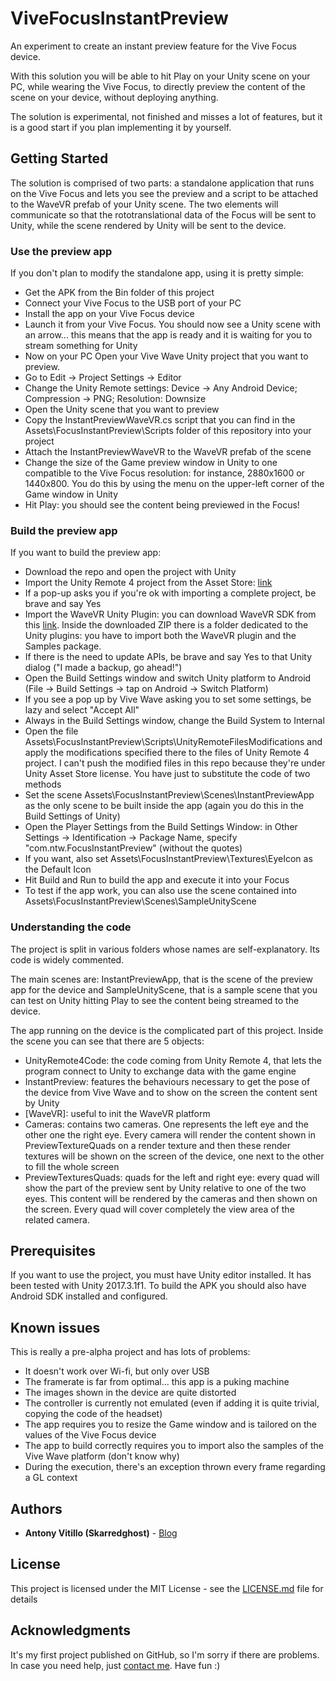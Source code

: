 # ViveFocusInstantPreview
An experiment to create an instant preview feature for the Vive Focus device.

With this solution you will be able to hit Play on your Unity scene on your PC, while wearing the Vive Focus, to directly preview the content of the scene on your device, without deploying anything.

The solution is experimental, not finished and misses a lot of features, but it is a good start if you plan implementing it by yourself.

## Getting Started

The solution is comprised of two parts: a standalone application that runs on the Vive Focus and lets you see the preview and a script to be attached to the WaveVR prefab of your Unity scene. 
The two elements will communicate so that the rototranslational data of the Focus will be sent to Unity, while the scene rendered by Unity will be sent to the device.

### Use the preview app
If you don't plan to modify the standalone app, using it is pretty simple:
* Get the APK from the Bin folder of this project
* Connect your Vive Focus to the USB port of your PC
* Install the app on your Vive Focus device
* Launch it from your Vive Focus. You should now see a Unity scene with an arrow... this means that the app is ready and it is waiting for you to stream something for Unity
* Now on your PC Open your Vive Wave Unity project that you want to preview. 
* Go to Edit -> Project Settings -> Editor
* Change the Unity Remote settings: Device -> Any Android Device; Compression -> PNG; Resolution: Downsize
* Open the Unity scene that you want to preview
* Copy the InstantPreviewWaveVR.cs script that you can find in the Assets\FocusInstantPreview\Scripts folder of this repository into your project
* Attach the InstantPreviewWaveVR to the WaveVR prefab of the scene
* Change the size of the Game preview window in Unity to one compatible to the Vive Focus resolution: for instance, 2880x1600 or 1440x800. You do this by using the menu on the upper-left corner of the Game window in Unity
* Hit Play: you should see the content being previewed in the Focus!

### Build the preview app
If you want to build the preview app:
* Download the repo and open the project with Unity
* Import the Unity Remote 4 project from the Asset Store: [link](https://assetstore.unity.com/packages/templates/unity-remote-4-18106)
* If a pop-up asks you if you're ok with importing a complete project, be brave and say Yes
* Import the WaveVR Unity Plugin: you can download WaveVR SDK from this [link](https://hub.vive.com/en-US/profile/material-download). Inside the downloaded ZIP there is a folder dedicated to the Unity plugins: you have to import both the WaveVR plugin and the Samples package.
* If there is the need to update APIs, be brave and say Yes to that Unity dialog ("I made a backup, go ahead!")
* Open the Build Settings window and switch Unity platform to Android (File -> Build Settings -> tap on Android -> Switch Platform)
* If you see a pop up by Vive Wave asking you to set some settings, be lazy and select "Accept All"
* Always in the Build Settings window, change the Build System to Internal
* Open the file Assets\FocusInstantPreview\Scripts\UnityRemoteFilesModifications and apply the modifications specified there to the files of Unity Remote 4 project. I can't push the modified files
  in this repo because they're under Unity Asset Store license. You have just to substitute the code of two methods
* Set the scene Assets\FocusInstantPreview\Scenes\InstantPreviewApp as the only scene to be built inside the app (again you do this in the Build Settings of Unity)
* Open the Player Settings from the Build Settings Window: in Other Settings -> Identification -> Package Name, specify "com.ntw.FocusInstantPreview" (without the quotes)
* If you want, also set Assets\FocusInstantPreview\Textures\EyeIcon as the Default Icon 
* Hit Build and Run to build the app and execute it into your Focus
* To test if the app work, you can also use the scene contained into Assets\FocusInstantPreview\Scenes\SampleUnityScene

### Understanding the code
The project is split in various folders whose names are self-explanatory. Its code is widely commented.

The main scenes are: InstantPreviewApp, that is the scene of the preview app for the device and SampleUnityScene, that is a sample scene that you can test on Unity hitting Play to see the content
being streamed to the device.

The app running on the device is the complicated part of this project. Inside the scene you can see that there are 5 objects:
* UnityRemote4Code: the code coming from Unity Remote 4, that lets the program connect to Unity to exchange data with the game engine
* InstantPreview: features the behaviours necessary to get the pose of the device from Vive Wave and to show on the screen the content sent by Unity
* [WaveVR]: useful to init the WaveVR platform
* Cameras: contains two cameras. One represents the left eye and the other one the right eye. Every camera will render the content shown in PreviewTextureQuads on a render texture and then these render textures
  will be shown on the screen of the device, one next to the other to fill the whole screen
* PreviewTexturesQuads: quads for the left and right eye: every quad will show the part of the preview sent by Unity relative to one of the two eyes. This content will be rendered by the cameras and then shown
  on the screen. Every quad will cover completely the view area of the related camera.

## Prerequisites
If you want to use the project, you must have Unity editor installed. It has been tested with Unity 2017.3.1f1.
To build the APK you should also have Android SDK installed and configured.  
  
## Known issues
This is really a pre-alpha project and has lots of problems:
* It doesn't work over Wi-fi, but only over USB
* The framerate is far from optimal... this app is a puking machine
* The images shown in the device are quite distorted
* The controller is currently not emulated (even if adding it is quite trivial, copying the code of the headset)
* The app requires you to resize the Game window and is tailored on the values of the Vive Focus device
* The app to build correctly requires you to import also the samples of the Vive Wave platform (don't know why)
* During the execution, there's an exception thrown every frame regarding a GL context

## Authors

* **Antony Vitillo (Skarredghost)** - [Blog](http://skarredghost.com)

## License

This project is licensed under the MIT License - see the [LICENSE.md](LICENSE.md) file for details

## Acknowledgments

It's my first project published on GitHub, so I'm sorry if there are problems. In case you need help, just [contact me](https://skarredghost.com/contact/).
Have fun :)